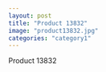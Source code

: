 ```yaml
---
layout: post
title: "Product 13832"
image: "product13832.jpg"
categories: "category1"
---
```

Product 13832
